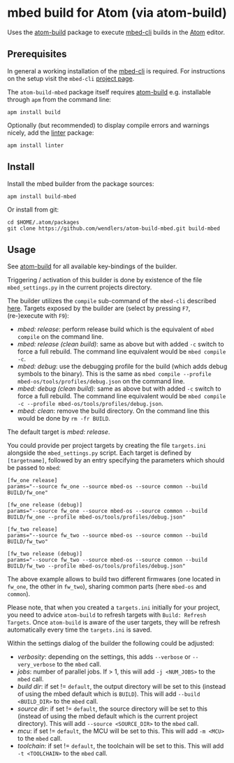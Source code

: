 # mbed build for Atom (via atom-build)

Uses the [atom-build](https://github.com/noseglid/atom-build) package to execute
[mbed-cli](https://github.com/ARMmbed/mbed-cli) builds in the
[Atom](https://atom.io/) editor.

## Prerequisites

In general a working installation of the [mbed-cli](https://github.com/ARMmbed/mbed-cli)
is required. For instructions on the setup
visit the `mbed-cli`
[project page](https://github.com/ARMmbed/mbed-cli#installing-mbed-cli).

The `atom-build-mbed` package itself requires
[atom-build](https://github.com/noseglid/atom-build) e.g. installable through
`apm` from the command line:

    apm install build

Optionally (but recommended) to display compile errors and warnings nicely,
add the [linter](https://atom.io/packages/linter) package:

    apm install linter

## Install

Install the mbed builder from the package sources:

    apm install build-mbed

Or install from git:

    cd $HOME/.atom/packages
    git clone https://github.com/wendlers/atom-build-mbed.git build-mbed

## Usage

See [atom-build](https://github.com/noseglid/atom-build) for all available
key-bindings of the builder.

Triggering / activation of this builder is done by existence of the file
`mbed_settings.py` in the current projects directory.

The builder utilizes the `compile` sub-command of the `mbed-cli` described
[here](https://github.com/ARMmbed/mbed-cli#compiling-code). Targets exposed by
the builder are (select by pressing `F7`, (re-)execute with `F9`):

* _mbed: release_: perform release build which is the equivalent of
  `mbed compile` on the command line.
* _mbed: release (clean build)_: same as above but with added `-c` switch
  to force a full rebuild. The command line equivalent would be
  `mbed compile -c`.
* _mbed: debug_: use the debugging profile for the build (which adds debug
  symbols to the binary). This is the same as `mbed compile --profile mbed-os/tools/profiles/debug.json` on the command line.
* _mbed: debug (clean build)_: same as above but with added `-c` switch
  to force a full rebuild. The command line equivalent would be
  `mbed compile -c --profile mbed-os/tools/profiles/debug.json`.
* _mbed: clean_: remove the build directory. On the command line this
  would be done by `rm -fr BUILD`.

The default target is _mbed: release_.

You could provide per project targets by creating the file `targets.ini`
alongside the `mbed_settings.py` script. Each target is defined by `[targetname]`,
followed by an entry specifying the parameters which should be passed to `mbed`:

    [fw_one release]
    params="--source fw_one --source mbed-os --source common --build BUILD/fw_one"

    [fw_one release (debug)]
    params="--source fw_one --source mbed-os --source common --build BUILD/fw_one --profile mbed-os/tools/profiles/debug.json"

    [fw_two release]
    params="--source fw_two --source mbed-os --source common --build BUILD/fw_two"

    [fw_two release (debug)]
    params="--source fw_two --source mbed-os --source common --build BUILD/fw_two --profile mbed-os/tools/profiles/debug.json"

The above example allows to build two different firmwares (one located in `fw_one`, the other in `fw_two`), sharing
common parts (here `mbed-os` and `common`).

Please note, that when you created a `targets.ini` initially for your project,
you need to advice `atom-build` to refresh targets with `Build: Refresh Targets`.
Once `atom-build` is aware of the user targets, they will be refresh automatically
every time the `targets.ini` is saved.

Within the settings dialog of the builder the following could be adjusted:

* _verbosity_: depending on the settings, this adds `--verbose` or
  `--very_verbose` to the `mbed` call.
* _jobs_: number of parallel jobs. If > 1, this will add `-j <NUM_JOBS>` to the
  `mbed` call.
* _build dir_: if set != `default`, the output directory will be set to this
  (instead of using the mbed default which is `BUILD`). This will add
  `--build <BUILD_DIR>` to the `mbed` call.
* _source dir_: if set != `default`, the source directory will be set to this
  (instead of using the mbed default which is the current project directory).
  This will add `--source <SOURCE_DIR>` to the `mbed` call.
* _mcu_: if set != `default`, the MCU will be set to this.
  This will add `-m <MCU>` to the `mbed` call.
* _toolchain_: if set != `default`, the toolchain will be set to this.
  This will add `-t <TOOLCHAIN>` to the `mbed` call.
